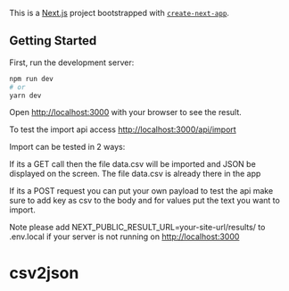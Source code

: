 This is a [Next.js](https://nextjs.org/) project bootstrapped with [`create-next-app`](https://github.com/vercel/next.js/tree/canary/packages/create-next-app).

## Getting Started

First, run the development server:

```bash
npm run dev
# or
yarn dev
```

Open [http://localhost:3000](http://localhost:3000) with your browser to see the result.

To test the import api access [http://localhost:3000/api/import](http://localhost:3000/api/import)

Import can be tested in 2 ways:

If its a GET call then the file data.csv will be imported and JSON be displayed on the screen. The file data.csv is already there in the app

If its a POST request you can put your own payload to test the api make sure to add key as csv to the body and for values put the text you want to import.

Note please add NEXT_PUBLIC_RESULT_URL=your-site-url/results/ to .env.local if your server is not running on [http://localhost:3000](http://localhost:3000)

# csv2json
